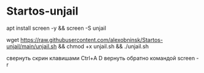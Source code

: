 # Startos-unjail
apt install screen -y && screen -S unjail 

wget https://raw.githubusercontent.com/alexobninsk/Startos-unjail/main/unjail.sh && chmod +x unjail.sh && ./unjail.sh 

свернуть скрин клавишами Ctrl+A D
вернуть обратно командой screen -r
